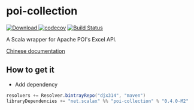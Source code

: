 poi-collection
============================================
[ ![Download](https://api.bintray.com/packages/djx314/maven/poi-collection/images/download.svg) ](https://bintray.com/djx314/maven/poi-collection/_latestVersion)
[![codecov](https://codecov.io/gh/scalax/poi-collection/branch/master/graph/badge.svg)](https://codecov.io/gh/scalax/poi-collection)
[![Build Status](https://travis-ci.org/scalax/poi-collection.svg?branch=master)](https://travis-ci.org/scalax/poi-collection)

A Scala wrapper for Apache POI's Excel API.

[Chinese documentation](https://github.com/scalax/poi-collection-chinese-documentation)

How to get it
-------------

- Add dependency

```scala
resolvers += Resolver.bintrayRepo("djx314", "maven")
libraryDependencies += "net.scalax" %% "poi-collection" % "0.4.0-M2"
```
